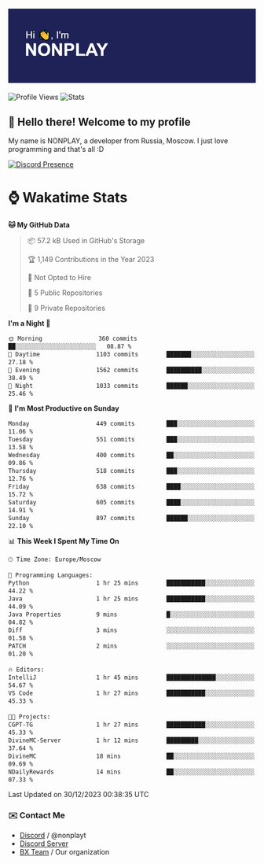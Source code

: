 ![Discord Presence](./header.png)
<br></br>
![Profile Views](https://komarev.com/ghpvc/?username=NONPLAYT&color=blue&style=for-the-badge)
![Stats](https://img.shields.io/badge/0%25-OPTIMIZED-orange?style=for-the-badge)


## :wave: Hello there! Welcome to my profile

My name is NONPLAY, a developer from Russia, Moscow. I just love programming and that's all :D

[![Discord Presence](https://lanyard.cnrad.dev/api/597087584090587177?showDisplayName=true)](https://discord.com/users/597087584090587177) 

# ⌚ Wakatime Stats

<!--START_SECTION:waka-->
**🐱 My GitHub Data** 

> 📦 57.2 kB Used in GitHub's Storage 
 > 
> 🏆 1,149 Contributions in the Year 2023
 > 
> 🚫 Not Opted to Hire
 > 
> 📜 5 Public Repositories 
 > 
> 🔑 9 Private Repositories 
 > 
**I'm a Night 🦉** 

```text
🌞 Morning                360 commits         ██░░░░░░░░░░░░░░░░░░░░░░░   08.87 % 
🌆 Daytime                1103 commits        ███████░░░░░░░░░░░░░░░░░░   27.18 % 
🌃 Evening                1562 commits        ██████████░░░░░░░░░░░░░░░   38.49 % 
🌙 Night                  1033 commits        ██████░░░░░░░░░░░░░░░░░░░   25.46 % 
```
📅 **I'm Most Productive on Sunday** 

```text
Monday                   449 commits         ███░░░░░░░░░░░░░░░░░░░░░░   11.06 % 
Tuesday                  551 commits         ███░░░░░░░░░░░░░░░░░░░░░░   13.58 % 
Wednesday                400 commits         ██░░░░░░░░░░░░░░░░░░░░░░░   09.86 % 
Thursday                 518 commits         ███░░░░░░░░░░░░░░░░░░░░░░   12.76 % 
Friday                   638 commits         ████░░░░░░░░░░░░░░░░░░░░░   15.72 % 
Saturday                 605 commits         ████░░░░░░░░░░░░░░░░░░░░░   14.91 % 
Sunday                   897 commits         ██████░░░░░░░░░░░░░░░░░░░   22.10 % 
```


📊 **This Week I Spent My Time On** 

```text
🕑︎ Time Zone: Europe/Moscow

💬 Programming Languages: 
Python                   1 hr 25 mins        ███████████░░░░░░░░░░░░░░   44.22 % 
Java                     1 hr 25 mins        ███████████░░░░░░░░░░░░░░   44.09 % 
Java Properties          9 mins              █░░░░░░░░░░░░░░░░░░░░░░░░   04.82 % 
Diff                     3 mins              ░░░░░░░░░░░░░░░░░░░░░░░░░   01.58 % 
PATCH                    2 mins              ░░░░░░░░░░░░░░░░░░░░░░░░░   01.20 % 

🔥 Editors: 
IntelliJ                 1 hr 45 mins        ██████████████░░░░░░░░░░░   54.67 % 
VS Code                  1 hr 27 mins        ███████████░░░░░░░░░░░░░░   45.33 % 

🐱‍💻 Projects: 
CGPT-TG                  1 hr 27 mins        ███████████░░░░░░░░░░░░░░   45.33 % 
DivineMC-Server          1 hr 12 mins        █████████░░░░░░░░░░░░░░░░   37.64 % 
DivineMC                 18 mins             ██░░░░░░░░░░░░░░░░░░░░░░░   09.69 % 
NDailyRewards            14 mins             ██░░░░░░░░░░░░░░░░░░░░░░░   07.33 % 
```


 Last Updated on 30/12/2023 00:38:35 UTC
<!--END_SECTION:waka-->

### ✉️ Contact Me

- [Discord](https://discord.com/users/597087584090587177) / @nonplayt
- [Discord Server](https://discord.gg/p7cxhw7E2M)
- [BX Team](https://github.com/BX-Team) / Our organization
